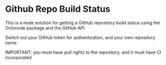 Github Repo Build Status
=================

This is a node solution for getting a GitHub repository build status using the Octonode package and the GitHub API

Switch out your GitHub token for authentication, and your own repository name. 

IMPORTANT: you must have pull rights to the repository, and it must have CI incorporated
